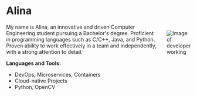 <!DOCTYPE html>
<html lang="en">
<head>
    <meta charset="UTF-8">
    <meta name="viewport" content="width=device-width, initial-scale=1.0">
    <title>Text and Image Layout</title>
    <style>
        .container {
            display: flex;
            align-items: center; /* aliniază vertical imaginea și textul */
            justify-content: space-between; /* separă imaginea și textul */
            gap: 20px; /* spațiu între text și imagine */
        }
}
        .text {
            width: 50%; /* ajustează lățimea textului */
        }
{
        .image {
            width: 50%; /* ajustează lățimea imaginii */
            text-align: right;
        }
}
        img {
            max-width: 100%; /* face imaginea să fie responsive */
            height: auto;
        }
{
        ul {
            padding-left: 20px; /* margine pentru lista neordonată */
        }
    </style>
</head>
<body>
    <div class="container">
        <div class="text">
            <h1>Alina</h1>
            <p>My name is Alina, an innovative and driven Computer Engineering student pursuing a Bachelor's degree. Proficient in programming languages such as C/C++, Java, and Python. Proven ability to work effectively in a team and independently, with a strong attention to detail.</p>
            <p><strong>Languages and Tools:</strong></p>
            <ul>
                <li>DevOps, Microservices, Containers</li>
                <li>Cloud-native Projects</li>
                <li>Python, OpenCV</li>
            </ul>
        </div>
        <div class="image">
            <img src="URL_IMAGINE" alt="Image of developer working">
        </div>
    </div>
</body>
</html>

